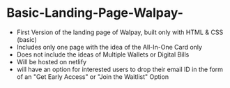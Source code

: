 # Basic-Landing-Page-Walpay-
- First Version of the landing page of Walpay, built only with HTML &amp; CSS (basic) 
- Includes only one page with the idea of the All-In-One Card only
- Does not include the ideas of Multiple Wallets or Digital Bills
- Will be hosted on netlify
- will have an option for interested users to drop their email ID in the form of an "Get Early Access" or "Join the Waitlist" Option
